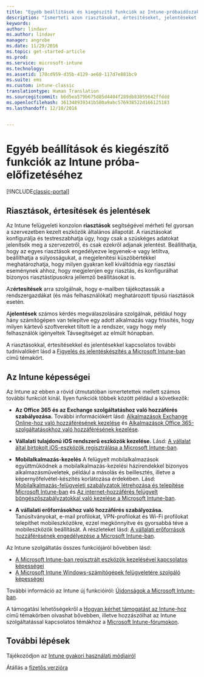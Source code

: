 ```yaml
---
title: "Egyéb beállítások és kiegészítő funkciók az Intune-próbaidőszakokhoz | Microsoft Docs"
description: "Ismerteti azon riasztásokat, értesítéseket, jelentéseket, valamint általános Intune-képességeket, amelyeket érdemes ismerni az Intune 30 napos ingyenes próbaidőszakára való feliratkozás esetén"
keywords: 
author: lindavr
ms.author: lindavr
manager: angrobe
ms.date: 11/29/2016
ms.topic: get-started-article
ms.prod: 
ms.service: microsoft-intune
ms.technology: 
ms.assetid: 170cd959-d35b-4129-ae60-117d7e881bc9
ms.suite: ems
ms.custom: intune-classic
translationtype: Human Translation
ms.sourcegitcommit: b6d5ea579b675d85d4404f289db83055642ffddd
ms.openlocfilehash: 361348939341b580a9abc576938522d166125183
ms.lasthandoff: 12/10/2016


---
```


# <a name="other-options-and-extras-for-intune-evaluation-subscriptions"></a>Egyéb beállítások és kiegészítő funkciók az Intune próba-előfizetéséhez

[!INCLUDE[classic-portal](../includes/classic-portal.md)]

## <a name="alerts-notifications-and-reports"></a>Riasztások, értesítések és jelentések
Az Intune felügyeleti konzolon **riasztások** segítségével mérheti fel gyorsan a szervezetben kezelt eszközök általános állapotát. A riasztásokat konfigurálja és testreszabhatja úgy, hogy csak a szüskéges adatokat jelenítsék meg a szervezetről, és csak ezekről adjanak jelentést. Beállíthatja, hogy az egyes riasztások engedélyezve legyenek-e vagy letiltva, beállíthatja a súlyosságukat, a megjelenítési küszöbértékkel meghatározhatja, hogy milyen gyakran kell kiváltódnia egy riasztási eseménynek ahhoz, hogy megjelenjen egy riasztás, és konfigurálhat bizonyos riasztástípusokra jellemző beállításokat is.

Az**értesítések** arra szolgálnak, hogy e-mailben tájékoztassák a rendszergazdákat (és más felhasználókat) meghatározott típusú riasztások esetén.

A**jelentések** számos kérdés megválaszolására szolgálnak, például hogy hány számítógépen van telepítve egy adott alkalmazás vagy frissítés, hogy milyen kártevő szoftvereket tiltott le a rendszer, vagy hogy mely felhasználók igényeltek Távsegítséget az elmúlt hónapban.

A riasztásokkal, értesítésekkel és jelentésekkel kapcsolatos további tudnivalókért lásd a [Figyelés és jelentéskészítés a Microsoft Intune-ban](/Intune/Deploy-Use/monitoring-and-reports-with-microsoft-intune) című témakört.

## <a name="intune-capabilities"></a>Az Intune képességei
Az Intune az ebben a rövid útmutatóban ismertetettek mellett számos további funkciót kínál. Ilyen funkciók többek között például a következők:

-   **Az Office 365 és az Exchange szolgáltatáshoz való hozzáférés szabályozása.** További információkért lásd: [Alkalmazások Exchange Online-hoz való hozzáférésének kezelése](https://docs.microsoft.com/en-us/intune/deploy-use/restrict-access-to-email-and-o365-services-with-microsoft-intune) és [Alkalmazások Office 365-szolgáltatásokhoz való hozzáférésének kezelése](https://docs.microsoft.com/en-us/intune/deploy-use/restrict-access-to-email-and-o365-services-with-microsoft-intune).

-   **Vállalati tulajdonú iOS rendszerű eszközök kezelése.** Lásd: [A vállalat által birtokolt iOS-eszközök regisztrálása a Microsoft Intune-ban](/Intune/Deploy-Use/enroll-corporate-owned-ios-devices-in-microsoft-intune).

-   **Mobilalkalmazás-kezelés** A felügyelt mobilalkalmazások együttműködnek a mobilalkalmazás-kezelési házirendekkel bizonyos alkalmazásműveletek, például a másolás és beillesztés, illetve a képernyőfelvétel-készítés korlátozása érdekében. Lásd: [Mobilalkalmazás-felügyeleti szabályzatok létrehozása és telepítése Microsoft Intune-ban](/Intune/Deploy-Use/create-and-deploy-mobile-app-management-policies-with-microsoft-intune) és [Az internet-hozzáférés felügyelt böngészőszabályzatokkal való kezelése a Microsoft Intune-ban](/Intune/Deploy-Use/manage-internet-access-using-managed-browser-policies).

-   **A vállalati erőforrásokhoz való hozzáférés szabályozása.** Tanúsítványokat, e-mail profilokat, VPN-profilokat és Wi-Fi profilokat telepíthet mobileszközökre, ezzel megkönnyítve és gyorsabbá téve a mobileszközök beállítását. A részleteket lásd: [A vállalati erőforrások hozzáférésének engedélyezése a Microsoft Intune-ban](/Intune/Deploy-Use/enable-access-to-company-resources-with-microsoft-intune).

Az Intune szolgáltatás összes funkciójáról bővebben lásd:
- [A Microsoft Intune-ban regisztrált eszközök kezelésével kapcsolatos képességei](/intune/get-started/mobile-device-management-capabilities-in-microsoft-intune)
- [A Microsoft Intune Windows-számítógépek felügyeletére szolgáló képességei](/intune/get-started/windows-pc-management-capabilities-in-microsoft-intune)

További információ az Intune új funkcióiról: [Újdonságok a Microsoft Intune-ban](/Intune/Deploy-Use/whats-new-in-microsoft-intune).

A támogatási lehetőségekről a [Hogyan kérhet támogatást az Intune-hoz](/Intune/Troubleshoot/how-to-get-support-for-microsoft-intune) című témakörben olvashat bővebben, illetve hozzászólhat az Intune szolgáltatással kapcsolatos témákhoz a [Microsoft Intune-fórumokon](https://social.technet.microsoft.com/Forums/en-US/home?forum=microsoftintuneprod).

## <a name="next-steps"></a>További lépések
Tájékozódjon az [Intune gyakori használati módjairól](common-ways-to-use-intune.md)

Átállás a [fizetős verzióra](get-started-with-a-30-day-trial-of-microsoft-intune-step-7.md)

